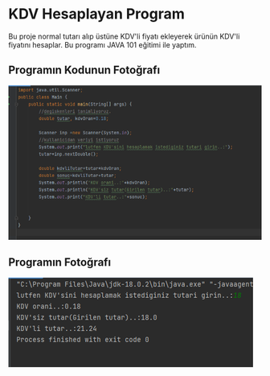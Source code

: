 # KDV Hesaplayan Program 
Bu proje normal tutarı alıp üstüne KDV'li fiyatı ekleyerek ürünün KDV'li fiyatını hesaplar. Bu programı JAVA 101 eğitimi ile yaptım.

## Programın Kodunun Fotoğrafı
![kodlarin fotografi](images/kodlar.png)

## Programın Fotoğrafı
![programin fotografi](images/program.png)